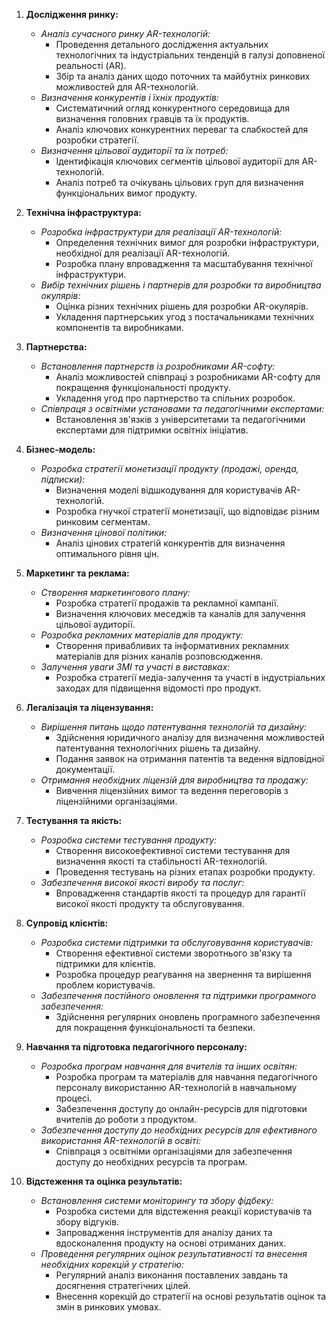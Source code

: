 1. **Дослідження ринку:**
    
    - _Аналіз сучасного ринку AR-технологій:_
        - Проведення детального дослідження актуальних технологічних та індустріальних тенденцій в галузі доповненої реальності (AR).
        - Збір та аналіз даних щодо поточних та майбутніх ринкових можливостей для AR-технологій.
    - _Визначення конкурентів і їхніх продуктів:_
        - Систематичний огляд конкурентного середовища для визначення головних гравців та їх продуктів.
        - Аналіз ключових конкурентних переваг та слабкостей для розробки стратегії.
    - _Визначення цільової аудиторії та їх потреб:_
        - Ідентифікація ключових сегментів цільової аудиторії для AR-технологій.
        - Аналіз потреб та очікувань цільових груп для визначення функціональних вимог продукту.
2. **Технічна інфраструктура:**
    
    - _Розробка інфраструктури для реалізації AR-технологій:_
        - Определення технічних вимог для розробки інфраструктури, необхідної для реалізації AR-технологій.
        - Розробка плану впровадження та масштабування технічної інфраструктури.
    - _Вибір технічних рішень і партнерів для розробки та виробництва окулярів:_
        - Оцінка різних технічних рішень для розробки AR-окулярів.
        - Укладення партнерських угод з постачальниками технічних компонентів та виробниками.
3. **Партнерства:**
    
    - _Встановлення партнерств із розробниками AR-софту:_
        - Аналіз можливостей співпраці з розробниками AR-софту для покращення функціональності продукту.
        - Укладення угод про партнерство та спільних розробок.
    - _Співпраця з освітніми установами та педагогічними експертами:_
        - Встановлення зв'язків з університетами та педагогічними експертами для підтримки освітніх ініціатив.
4. **Бізнес-модель:**
    
    - _Розробка стратегії монетизації продукту (продажі, оренда, підписки):_
        - Визначення моделі відшкодування для користувачів AR-технологій.
        - Розробка гнучкої стратегії монетизації, що відповідає різним ринковим сегментам.
    - _Визначення цінової політики:_
        - Аналіз цінових стратегій конкурентів для визначення оптимального рівня цін.
5. **Маркетинг та реклама:**
    
    - _Створення маркетингового плану:_
        - Розробка стратегії продажів та рекламної кампанії.
        - Визначення ключових меседжів та каналів для залучення цільової аудиторії.
    - _Розробка рекламних матеріалів для продукту:_
        - Створення привабливих та інформативних рекламних матеріалів для різних каналів розповсюдження.
    - _Залучення уваги ЗМІ та участі в виставках:_
        - Розробка стратегії медіа-залучення та участі в індустріальних заходах для підвищення відомості про продукт.
6. **Легалізація та ліцензування:**
    
    - _Вирішення питань щодо патентування технологій та дизайну:_
        - Здійснення юридичного аналізу для визначення можливостей патентування технологічних рішень та дизайну.
        - Подання заявок на отримання патентів та ведення відповідної документації.
    - _Отримання необхідних ліцензій для виробництва та продажу:_
        - Вивчення ліцензійних вимог та ведення переговорів з ліцензійними організаціями.
7. **Тестування та якість:**
    
    - _Розробка системи тестування продукту:_
        - Створення високоефективної системи тестування для визначення якості та стабільності AR-технологій.
        - Проведення тестувань на різних етапах розробки продукту.
    - _Забезпечення високої якості виробу та послуг:_
        - Впровадження стандартів якості та процедур для гарантії високої якості продукту та обслуговування.
8. **Супровід клієнтів:**
    
    - _Розробка системи підтримки та обслуговування користувачів:_
        - Створення ефективної системи зворотнього зв'язку та підтримки для клієнтів.
        - Розробка процедур реагування на звернення та вирішення проблем користувачів.
    - _Забезпечення постійного оновлення та підтримки програмного забезпечення:_
        - Здійснення регулярних оновлень програмного забезпечення для покращення функціональності та безпеки.
9. **Навчання та підготовка педагогічного персоналу:**
    
    - _Розробка програм навчання для вчителів та інших освітян:_
        - Розробка програм та матеріалів для навчання педагогічного персоналу використанню AR-технологій в навчальному процесі.
        - Забезпечення доступу до онлайн-ресурсів для підготовки вчителів до роботи з продуктом.
    - _Забезпечення доступу до необхідних ресурсів для ефективного використання AR-технологій в освіті:_
        - Співпраця з освітніми організаціями для забезпечення доступу до необхідних ресурсів та програм.
10. **Відстеження та оцінка результатів:**
    
    - _Встановлення системи моніторингу та збору фідбеку:_
        - Розробка системи для відстеження реакції користувачів та збору відгуків.
        - Запровадження інструментів для аналізу даних та вдосконалення продукту на основі отриманих даних.
    - _Проведення регулярних оцінок результативності та внесення необхідних корекцій у стратегію:_
        - Регулярний аналіз виконання поставлених завдань та досягнення стратегічних цілей.
        - Внесення корекцій до стратегії на основі результатів оцінок та змін в ринкових умовах.